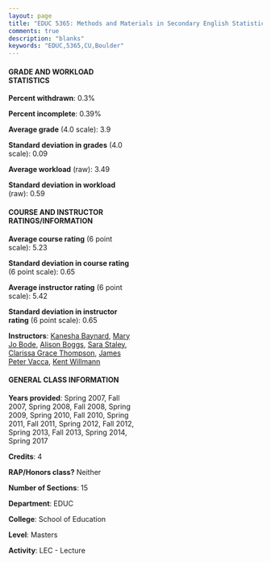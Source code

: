 ```yaml
---
layout: page
title: "EDUC 5365: Methods and Materials in Secondary English Statistics"
comments: true
description: "blanks"
keywords: "EDUC,5365,CU,Boulder"
---
```

<head>
<script src="https://ajax.googleapis.com/ajax/libs/jquery/2.1.3/jquery.min.js"></script>
<script src="https://dl.dropboxusercontent.com/s/pc42nxpaw1ea4o9/highcharts.js?dl=0"></script>
<!-- <script src="../assets/js/highcharts.js"></script> -->
<style type="text/css">@font-face {
	font-family: "Bebas Neue";
	src: url(https://www.filehosting.org/file/details/544349/BebasNeue Regular.otf) format("opentype");
	}
	h1.Bebas { 
		font-family: "Bebas Neue", Verdana, Tahoma;
	}
</style>
</head>
<body>
	<div id="container" style="float: right; width: 45%; height: 88%; margin-left: 2.5%; margin-right: 2.5%;"></div>
	<script language="JavaScript">
		$(document).ready(function() {
		var chart = {type: 'column'};
		var title = {text: 'Grade Distribution'};
		var xAxis = {categories: ['A','B','C','D','F'],crosshair: true};
		var yAxis = {min: 0,title: {text: 'Percentage'}};
		var tooltip = {headerFormat: '<center><b><span style="font-size:20px">{point.key}</span></b></center>',
		               pointFormat: '<td style="padding:0"><b>{point.y:.1f}%</b></td>',
		               footerFormat: '</table>',shared: true,useHTML: true};
		var plotOptions = {column: {pointPadding: 0.0,borderWidth: 0}};  
		var credits = {enabled: false};var series= [{name: 'Percent',data: [91.49,8.51,0.0,0.0,0.0,]}];
		var json = {};
		json.chart = chart;
		json.title = title;
		json.tooltip = tooltip;
		json.xAxis = xAxis;
		json.yAxis = yAxis;  
		json.series = series;
		json.plotOptions = plotOptions;  
		json.credits = credits;
		$('#container').highcharts(json);
	});
	</script>
</body>
			   
#### GRADE AND WORKLOAD STATISTICS

**Percent withdrawn**: 0.3%

**Percent incomplete**: 0.39%

**Average grade** (4.0 scale): 3.9

**Standard deviation in grades** (4.0 scale): 0.09

**Average workload** (raw): 3.49

**Standard deviation in workload** (raw): 0.59

#### COURSE AND INSTRUCTOR RATINGS/INFORMATION

**Average course rating** (6 point scale): 5.23

**Standard deviation in course rating** (6 point scale): 0.65

**Average instructor rating** (6 point scale): 5.42

**Standard deviation in instructor rating** (6 point scale): 0.65

**Instructors**: <a href='../../instructors/Kanesha_Baynard'>Kanesha Baynard</a>, <a href='../../instructors/Mary_Jo_Bode'>Mary Jo Bode</a>, <a href='../../instructors/Alison_Boggs'>Alison Boggs</a>, <a href='../../instructors/Sara_Staley'>Sara Staley</a>, <a href='../../instructors/Clarissa_Grace_Thompson'>Clarissa Grace Thompson</a>, <a href='../../instructors/James_Peter_Vacca'>James Peter Vacca</a>, <a href='../../instructors/Kent_Willmann'>Kent Willmann</a>

#### GENERAL CLASS INFORMATION

**Years provided**: Spring 2007, Fall 2007, Spring 2008, Fall 2008, Spring 2009, Spring 2010, Fall 2010, Spring 2011, Fall 2011, Spring 2012, Fall 2012, Spring 2013, Fall 2013, Spring 2014, Spring 2017

**Credits**: 4

**RAP/Honors class?** Neither

**Number of Sections**: 15

**Department**: EDUC

**College**: School of Education

**Level**: Masters

**Activity**: LEC - Lecture
